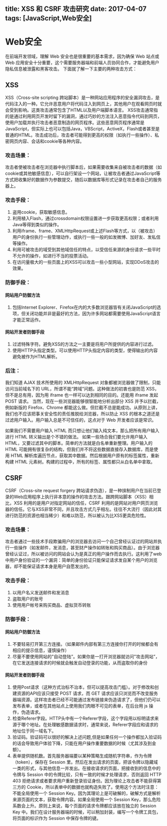 title: XSS 和 CSRF 攻击研究
date: 2017-04-07
tags: [JavaScript,Web安全]
---
# Web安全
在前端开发领域，理解 Web 安全也是很重要的基本需求，因为确保 Web 站点或 Web 应用安全十分重要，这个需要服务器端和前端人员协同合作，才能避免用户隐私信息被泄露和黑客攻击。
下面就了解一下主要的两种攻击方式：

## XSS
XSS（Cross-site scripting 跨站脚本）是一种网站应用程序的安全漏洞攻击，是代码注入的一种。它允许恶意用户将代码注入到网页上，其他用户在观看网页时就会受到影响。这类攻击通常包含了HTML以及用户端脚本语言。
XSS攻击通常指的是通过利用网页开发时留下的漏洞，通过巧妙的方法注入恶意指令代码到网页，使用户加载并执行攻击者恶意制造的网页程序。这些恶意网页程序通常是JavaScript，但实际上也可以包括Java，VBScript，ActiveX，Flash或者甚至是普通的HTML。攻击成功后，攻击者可能得到更高的权限（如执行一些操作）、私密网页内容、会话和cookie等各种内容。

### 攻击场景：
攻击者使被攻击者在浏览器中执行脚本后，如果需要收集来自被攻击者的数据（如cookie或其他敏感信息），可以自行架设一个网站，让被攻击者通过JavaScript等方式把收集好的数据作为参数提交，随后以数据库等形式记录在攻击者自己的服务器上。

### 攻击手段：
1. 盗用cookie，获取敏感信息。
2. 利用植入Flash，通过crossdomain权限设置进一步获取更高权限；或者利用Java等得到类似的操作。
3. 利用iframe、frame、XMLHttpRequest或上述Flash等方式，以（被攻击）用户的身份执行一些管理动作，或执行一些一般的如发微博、加好友、发私信等操作。
4. 利用可被攻击的域受到其他域信任的特点，以受信任来源的身份请求一些平时不允许的操作，如进行不当的投票活动。
5. 在访问量极大的一些页面上的XSS可以攻击一些小型网站，实现DDoS攻击的效果。

### 防御手段：
#### 网站用户防御方法
1. 包括Internet Explorer、Firefox在内的大多数浏览器皆有关闭JavaScript的选项，但关闭功能并非是最好的方法，因为许多网站都需要使用JavaScript语言才能正常运作。

#### 网站开发者防御手段
1. 过滤特殊字符。避免XSS的方法之一主要是将用户所提供的内容进行过滤。
2. 使用HTTP头指定类型。可以使用HTTP头指定内容的类型，使得输出的内容避免被作为HTML解析。

### 后注：
我们知道 AJAX 技术所使用的 XMLHttpRequest 对象都被浏览器做了限制，只能访问当前域名下的 URL，所谓不能“跨域”问题。这种做法的初衷也是防范 XSS，但不是总有用，因为用 iframe 也一样可以达到相同的目的。还能用 iframe 发起 POST 请求。
当然，现在一些浏览器能够很智能地分析出部分 XSS 并予以拦截，例如新版的 Firefox、Chrome 都能这么做。但拦截不总是能成功。从原则上讲，我们也不应该把事关安全性的责任推脱给浏览器，所以防止 XSS 的根本之道还是过滤用户输入。用户输入总是不可信任的，这点对于 Web 开发者应该是常识。

如果我们不需要用户输入 HTML 而只想让他们输入纯文本，那么把所有用户输入进行 HTML 转义输出是个不错的做法。
如果一些场合我们要允许用户输入 HTML，又要过滤其中的脚本。简单的方法就是白名单重新整理。用户输入的 HTML 可能拥有很复杂的结构，但我们并不将这些数据直接存入数据库，而是使用 HTML 解析库遍历节点，获取其中数据。然后根据用户原有的标签属性，重新构建 HTML 元素树。构建的过程中，所有的标签、属性都只从白名单中拿取。


## CSRF
CSRF（Cross-site request forgery 跨站请求伪造），是一种挟制用户在当前已登录的Web应用程序上执行非本意的操作的攻击方法。跟跨网站脚本（XSS）相比，XSS 利用的是用户对指定网站的信任，CSRF 利用的是网站对用户网页浏览器的信任。它与XSS非常不同，并且攻击方式几乎相左。往往不大流行（因此对其进行防范的资源也相当稀少）和难以防范，所以被认为比XSS更具危险性。

### 攻击场景：
攻击者通过一些技术手段欺骗用户的浏览器去访问一个自己曾经认证过的网站并执行一些操作（如发邮件，发消息，甚至财产操作如转账和购买商品）。由于浏览器曾经认证过，所以被访问的网站会认为是真正的用户操作而去执行。这利用了web中用户身份验证的一个漏洞：简单的身份验证只能保证请求发自某个用户的浏览器，却不能保证请求本身是用户自愿发出的。

### 攻击手段：
1. 以用户名义发送邮件和发消息
2. 盗取用户的账号
3. 使用用户帐号来购买商品、虚拟货币转账

### 防御手段：
#### 网站用户防御方法
1. 不要轻易打开第三方连接。（如果邮件内部有第三方连接你打开的时候都会有相应的提示信息，谨慎操作）
2. 尽量不要使用网站的"自动登陆”。如果你是一打开浏览器就访问"攻击网站”，在它发送连接请求的时候就会触发自动登录的功能，从而盗取你的身份

#### 网站开发者防御手段
1. 使用Post请求（这种方式治标不治本，但可以提高攻击门槛）。对于修改和创建资源的API应该只接受 POST 请求，而 GET 请求应该只浏览而不改变服务器端资源。这样攻击者已经不可能通过发布链接来伪造请求了，但他们仍可以发布表单，或者在其他站点上使用我们肉眼不可见的表单，在后台用 js 操作，伪造请求。
2. 检查Referer字段。HTTP头中有一个Referer字段，这个字段用以标明请求来源于哪个地址。在处理敏感数据请求时，通常来说，Referer字段应和请求的地址位于同一域名下。
3. 验证码。验证码可以很好的解决上述问题,但是如果任何一个操作都加入验证码的话会导致用户体验下降，只能在用户操作重要数据的时候（尤其涉及到金额）。
4. 表单提供随机数。首先服务器端要以某种策略生成随机字符串，作为令牌（token），保存在 Session 里。然后在发出请求的页面，把该令牌以隐藏域一类的形式，与其他信息一并发出。在接收请求的页面，把接收到的信息中的令牌与 Session 中的令牌比较，只有一致的时候才处理请求，否则返回 HTTP 403 拒绝请求或者要求用户重新登录验证身份。因为理论上攻击者不能获得第三方的 Cookie，所以表单中的数据也就构造失败了。使用这个方法时注意：不能全局使用一个 Session Key。因为其理论上是可破解的，破解方式是解析来源页面的文本，获取令牌内容。如果全局使用一个 Session Key，那么危险系数会上升。原则上来说，每个页面的请求令牌都应该放在独立的 Session Key 中。我们在设计服务器端的时候，可以稍加封装，编写一个令牌工具包，将页面的标识作为 Session 中保存令牌的键。
